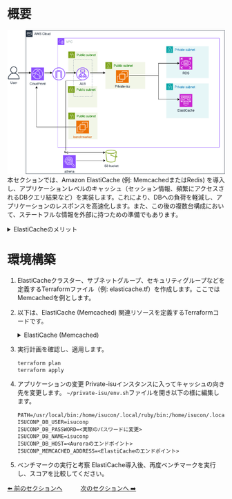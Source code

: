 # 概要
![07](../images/Private-isu07.png) 
本セクションでは、Amazon ElastiCache (例: MemcachedまたはRedis) を導入し、アプリケーションレベルのキャッシュ（セッション情報、頻繁にアクセスされるDBクエリ結果など）を実装します。これにより、DBへの負荷を軽減し、アプリケーションのレスポンスを高速化します。また、この後の複数台構成において、ステートフルな情報を外部に持つための準備でもあります。

<details>
<summary>ElastiCacheのメリット</summary>
<ul>
<li><strong>高速パフォーマンス:</strong> インメモリデータストアにより、マイクロ秒単位のレイテンシを実現します。</li>
<li><strong>運用負荷軽減:</strong> ハードウェアプロビジョニング、パッチ適用、バックアップなどの管理タスクが自動化されます。</li>
<li><strong>スケーラビリティ:</strong> ニーズに応じてクラスターのノード数やノードタイプを容易に変更できます。</li>
<li><strong>エンジン選択:</strong> Memcached (シンプルなKVS) と Redis (多機能なデータ構造) の2つのエンジンから選択可能です。</li>
<li><strong>高可用性 (Redis):</strong> RedisクラスターモードやマルチAZレプリケーションにより可用性を高められます。</li>
</ul>
</details>

# 環境構築
1. ElastiCacheクラスター、サブネットグループ、セキュリティグループなどを定義するTerraformファイル（例: elasticache.tf）を作成します。ここではMemcachedを例とします。

2. 以下は、ElastiCache (Memcached) 関連リソースを定義するTerraformコードです。
    <details>
    <summary>ElastiCache (Memcached)</summary>

    ```
    resource "aws_elasticache_cluster" "isucon_memcached" {
    cluster_id           = "isucon-memcached"             
    engine               = "memcached"              
    engine_version       = "1.6.22"                 
    node_type            = "cache.t3.micro"         
    num_cache_nodes      = 1                       
    port                 = 11211                    
    parameter_group_name = "default.memcached1.6"   
    subnet_group_name    = aws_elasticache_subnet_group.memcached_subnet_group.name 
    security_group_ids   = [aws_security_group.isucon_memcached_sg.id]
    apply_immediately = true
    tags = {
        Name = "isucon-mem"
    }

    depends_on = [
        aws_elasticache_subnet_group.memcached_subnet_group,
    ]
    }

    # --- ElastiCache サブネットグループの作成 ---
    resource "aws_elasticache_subnet_group" "memcached_subnet_group" {
    name       = "isucon-mem-subnet-group"
    subnet_ids =  [aws_subnet.cache_subnet.id]

    tags = {
        Name = "isucon-mem-subnet-group"
    }
    }
    ```

    </details>

3. 実行計画を確認し、適用します。
    ```
    terraform plan
    terraform apply
    ```

4. アプリケーションの変更
    Private-isuインスタンスに入ってキャッシュの向き先を変更します。 `~/private-isu/env.sh`ファイルを開き以下の様に編集します。
     ```
    PATH=/usr/local/bin:/home/isucon/.local/ruby/bin:/home/isucon/.local/node/bin:/home/isucon/.local/python3/bin:/home/isucon/.local/perl/bin:/home/isucon/.local/php/bin:/home/isucon/.local/php/sbin:/home/isucon/.local/go/bin:/home/isucon/.local/scala/bin:/usr/bin/:/bin/:$PATH
    ISUCONP_DB_USER=isuconp
    ISUCONP_DB_PASSWORD=<実際のパスワードに変更>
    ISUCONP_DB_NAME=isuconp
    ISUCONP_DB_HOST=<Auroraのエンドポイント>
    ISUCONP_MEMCACHED_ADDRESS=<ElastiCacheのエンドポイント>
    ```
5. ベンチマークの実行と考察
    ElastiCache導入後、再度ベンチマークを実行し、スコアを比較してください。

[⬅️ 前のセクションへ](../06-cloudfront-caching/README.md)　　　[次のセクションへ ➡️](../08-multi-ec2-instances/README.md)